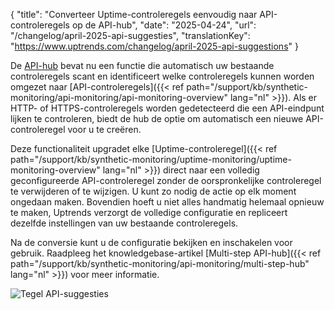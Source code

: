 {
  "title": "Converteer Uptime-controleregels eenvoudig naar API-controleregels op de API-hub",
  "date": "2025-04-24",
  "url": "/changelog/april-2025-api-suggesties",
  "translationKey": "https://www.uptrends.com/changelog/april-2025-api-suggestions"
}

De [API-hub](https://app.uptrends.com/Hubs/Api) bevat nu een functie die automatisch uw bestaande controleregels scant en identificeert welke controleregels kunnen worden omgezet naar [API-controleregels]({{< ref path="/support/kb/synthetic-monitoring/api-monitoring/api-monitoring-overview" lang="nl" >}}). Als er HTTP- of HTTPS-controleregels worden gedetecteerd die een API-eindpunt lijken te controleren, biedt de hub de optie om automatisch een nieuwe API-controleregel voor u te creëren.

Deze functionaliteit upgradet elke [Uptime-controleregel]({{< ref path="/support/kb/synthetic-monitoring/uptime-monitoring/uptime-monitoring-overview" lang="nl" >}}) direct naar een volledig geconfigureerde API-controleregel zonder de oorspronkelijke controleregel te verwijderen of te wijzigen. U kunt zo nodig de actie op elk moment ongedaan maken. Bovendien hoeft u niet alles handmatig helemaal opnieuw te maken, Uptrends verzorgt de volledige configuratie en repliceert dezelfde instellingen van uw bestaande controleregels.

Na de conversie kunt u de configuratie bekijken en inschakelen voor gebruik. Raadpleeg het knowledgebase-artikel [Multi-step API-hub]({{< ref path="/support/kb/synthetic-monitoring/api-monitoring/multi-step-hub" lang="nl" >}}) voor meer informatie.

![Tegel API-suggesties](/img/content/scr-api-suggestions.min.png)